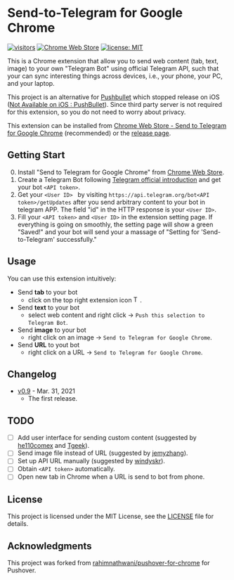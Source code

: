 # Send-to-Telegram for Google Chrome

[![visitors](https://visitor-badge.glitch.me/badge?page_id=phguo.Send-to-Telegram-Chrome-extension)](https://github.com/phguo/Send-to-Telegram-Chrome-extension) [![Chrome Web Store](https://img.shields.io/chrome-web-store/users/dgblfklicldlbclahclbkeiacpiiancc?color=brightgreen&logo=google-chrome)](https://chrome.google.com/webstore/detail/send-to-telegram-for-goog/dgblfklicldlbclahclbkeiacpiiancc) [![license: MIT](https://img.shields.io/badge/license-MIT-green)](https://github.com/phguo/Send-to-Telegram-Chrome-extension/blob/master/LICENSE)

This is a Chrome extension that allow you to send web content (tab, text, image) to your own "Telegram Bot" using official Telegram API, such that your can sync interesting things across devices, i.e., your phone, your PC, and your laptop. 

This project is an alternative for [Pushbullet](https://www.pushbullet.com/) which stopped release on iOS ([Not Available on iOS : PushBullet](https://www.reddit.com/r/PushBullet/comments/eirc1m/not_available_on_ios/)). Since third party server is not required for this extension, so you do not need to worry about privacy.

This extension can be installed from [Chrome Web Store - Send to Telegram for Google Chrome](https://chrome.google.com/webstore/detail/send-to-telegram-for-goog/dgblfklicldlbclahclbkeiacpiiancc) (recommended) or the [release page](https://github.com/phguo/Send-to-Telegram-Chrome-extension/releases/latest).

## Getting Start

0. Install "Send to Telegram for Google Chrome" from [Chrome Web Store](https://chrome.google.com/webstore/detail/send-to-telegram-for-goog/dgblfklicldlbclahclbkeiacpiiancc).
1. Create a Telegram Bot following [Telegram official introduction](https://core.telegram.org/bots#6-botfather) and get your bot `<API token>`.
2. Get your `<User ID> ` by visiting `https://api.telegram.org/bot<API token>/getUpdates` after you send arbitrary content to your bot in telegram APP. The field "id" in the HTTP response is your `<User ID>`.
3. Fill your `<API token>` and `<User ID>` in the extension setting page. If everything is going on smoothly, the setting page will show a green "Saved!" and your bot will send your a massage of "Setting for 'Send-to-Telegram' successfully."

## Usage

You can use this extension intuitively:

- Send **tab** to your bot
  - click on the top right extension icon <img src="https://github.com/phguo/Send-to-Telegram-Chrome-extension/blob/master/tg.png" alt="Telegram icon" width="15" height="15">.
- Send **text** to your bot
  - select web content and right click -> `Push this selection to Telegram Bot`.
- Send **image** to your bot
  - right click on an image -> `Send to Telegram for Google Chrome`.
- Send **URL** to yout bot
  - right click on a URL -> `Send to Telegram for Google Chrome`.

## Changelog

- [v0.9](https://github.com/phguo/Send-to-Telegram-Chrome-extension/releases/tag/v0.9) - Mar. 31, 2021
  - The first release.

## TODO

- [ ] Add user interface for sending custom content (suggested by [he110comex](https://www.v2ex.com/t/777006#r_10544806) and [Tgeek](https://www.v2ex.com/t/777006#r_10549271)).
- [ ] Send image file instead of URL (suggested by [jemyzhang](https://www.v2ex.com/t/777006#r_10527353)).
- [ ] Set up API URL manually (suggested by [windyskr](https://www.v2ex.com/t/777006#r_10527433)).
- [ ] Obtain `<API token>` automatically.
- [ ] Open new tab in Chrome when a URL is send to bot from phone.

## License

This project is licensed under the MIT License, see the [LICENSE](https://github.com/phguo/Send-to-Telegram-Chrome-extension/blob/master/LICENSE) file for details.

## Acknowledgments

This project was forked from [rahimnathwani/pushover-for-chrome](https://github.com/rahimnathwani/pushover-for-chrome) for Pushover.